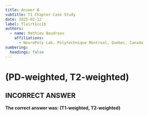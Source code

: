 ```yaml
---
title: Answer B
subtitle: T1 Chapter Case Study
date: 2025-02-12
label: flairt1cc1b
authors:
  - name: Mathieu Boudreau
    affiliations:
      - NeuroPoly Lab, Polytechnique Montreal, Quebec, Canada
numbering:
  headings: false
---
```


# (PD-weighted, T2-weighted)

## INCORRECT ANSWER

**The correct answer was: (T1-weighted, T2-weighted)**

```{embed} #zzzflairt1cc1answer
```

```{embed} #zzzflairt1cc2question
```